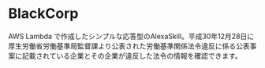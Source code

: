 # BlackCorp
AWS Lambda で作成したシンプルな応答型のAlexaSkill。平成30年12月28日に厚生労働省労働基準局監督課より公表された労働基準関係法令違反に係る公表事案に記載されている企業とその企業が違反した法令の情報を確認できます。
